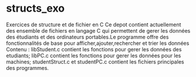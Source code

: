 # structs_exo
Exercices de structure et de fichier en C
Ce depot contient actuellement des ensemble de fichiers en langage C qui permettent de gerer les données des étudiants et des ordinateurs portables.Le programme offre des fonctionnalités de base pour afficher,ajouter,rechercher et trier les données
Contenu : libStudent.c contient les fonctions pour gerer les données des etudiants; libPC.c contient les fonctions pour gerer les données pour les machines; studentStruct.c et studentPC.c contient les fichiers principales des programmes.
